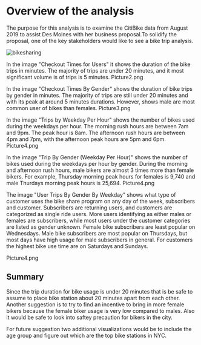 # Overview of the analysis

The purpose for this analysis is to examine the CitiBike data from August 2019 to assist Des Moines with her business proposal.To solidify the proposal, one of the key stakeholders would like to see a bike trip analysis.

![bikesharing](Picture1.png.svg.png)


In the image "Checkout Times for Users" it shows the duration of the bike trips in minutes. The majority of trips are under 20 minutes, and it most significant volume is of trips is 5 minutes.
Picture2.png


In the image "Checkout Times By Gender" shows the duration of bike trips by gender in minutes. The majority of trips are still under 20 minutes and with its peak at around 5 minutes durations. However, shows male are most common user of bikes than females.
Picture3.png


In the image "Trips by Weekday Per Hour" shows the number of bikes used during the weekdays per hour. The morning rush hours are between 7am and 9pm. The peak hour is 8am. The afternoon rush hours are between 4pm and 7pm, with the afternoon peak hours are 5pm and 6pm.
Picture4.png



In the image "Trip By Gender (Weekday Per Hour)" shows the number of bikes used during the weekdays per hour by gender. During the morning and afternoon rush hours, male bikers are almost 3 times more than female bikers. For example, Thursday morning peak hours for females is 9,740 and male Thurdays morning peak hours is 25,694.
Picture4.png



The image "User Trips By Gender By Weekday" shows what type of customer uses the bike share program on any day of the week, subscribers and customer. Subscribers are returning users, and customers are categorized as single ride users. More users identifying as either males or females are subscribers, while most users under the customer categories are listed as gender unknown. Female bike subscribers are least popular on Wednesdays. Male bike subscribers are most popular on Thursdays, but most days have high usage for male subscribers in general. For customers the highest bike use time are on Saturdays and Sundays.

Picture4.png



## Summary


Since the trip duration for bike usage is under 20 minutes that is be safe to assume to place bike station about 20 minutes apart from each other. Another suggestion is to try to find an incentive to bring in more female bikers because the female biker usage is very low compared to males. Also it would be safe to look into saftey precaution for bikers in the city.

For future suggestion two additional visualizations would be to include the age group and figure out which are the top bike stations in NYC.
